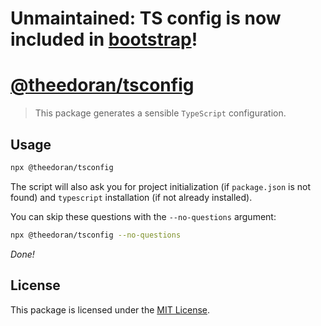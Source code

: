 # Unmaintained: TS config is now included in [bootstrap](https://github.com/theedoran/bootstrap)!

# [@theedoran/tsconfig](https://github.com/theedoran/tsconfig)

> This package generates a sensible `TypeScript` configuration.

## Usage

```bash
npx @theedoran/tsconfig
```

The script will also ask you for project initialization (if `package.json` is not found) and `typescript` installation (if not already installed).

You can skip these questions with the `--no-questions` argument:

```bash
npx @theedoran/tsconfig --no-questions
```

_Done!_

## License

This package is licensed under the [MIT License](https://opensource.org/licenses/MIT).
